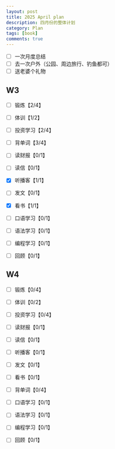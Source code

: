 ```yaml
---
layout: post
title: 2025 April plan
description: 四月份的整体计划
category: Plan
tags: [book]
comments: true
---
```


- [ ] 一次月度总结
- [ ] 去一次户外（公园、周边旅行、钓鱼都可）
- [ ] 送老婆个礼物

## W3

- [ ] 锻炼【2/4】

- [ ] 体训【1/2】

- [ ] 投资学习【2/4】

- [ ] 背单词【3/4】

- [ ] 读财报【0/1】

- [ ] 读信【0/1】

- [x] 听播客【1/1】

- [ ] 发文【0/1】

- [x] 看书【1/1】

- [ ] 口语学习【0/1】

- [ ] 语法学习【0/1】

- [ ] 编程学习【0/1】

- [ ] 回顾【0/1】

## W4

- [ ] 锻炼【0/4】

- [ ] 体训【0/2】

- [ ] 投资学习【0/4】

- [ ] 读财报【0/1】

- [ ] 读信【0/1】

- [ ] 听播客【0/1】

- [ ] 发文【0/1】

- [ ] 看书【0/1】

- [ ] 背单词【0/4】

- [ ] 口语学习【0/1】

- [ ] 语法学习【0/1】

- [ ] 编程学习【0/1】

- [ ] 回顾【0/1】
